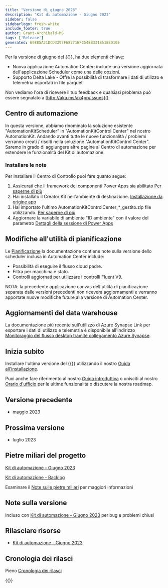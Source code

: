 ```yaml
---
title: "Versione di giugno 2023"
description: "Kit di automazione - Giugno 2023"
sidebar: false
sidebarlogo: fresh-white
include_footer: true
author: Grant-Archibald-MS
tags: ['Release']
generated: 69885A21DCD3397F68271EFC54EB331851EED10E
---
```


Per la versione di giugno del {{<product-name>}}, ha due elementi chiave:

- Nuova applicazione Automation Center: include una versione aggiornata dell'applicazione Scheduler come una delle opzioni.
- Supporto Delta Lake - Offre la possibilità di trasformare i dati di utilizzo e telemetria esportati in file parquet

Non vediamo l'ora di ricevere il tuo feedback e qualsiasi problema può essere segnalato a [http://aka.ms/ak4pp/issues]().

## Centro di automazione

In questa versione, abbiamo rinominato la soluzione esistente "AutomationKitScheduler" in "AutomationKitControl Center" nel nostro AutomationKit. Andando avanti tutte le nuove funzionalità / problemi verranno creati / risolti nella soluzione "AutomationKitControl Center". Saremo in grado di aggiungere altre pagine al Centro di automazione per estendere le funzionalità del Kit di automazione.

### Installare le note

Per installare il Centro di Controllo puoi fare quanto segue:

1. Assicurati che il framework dei componenti Power Apps sia abilitato <a href="https://learn.microsoft.com/power-apps/developer/component-framework/component-framework-for-canvas-apps#enable-the-power-apps-component-framework-feature" target="_blank">Per saperne di più</a>
2. Hai installato il Creator Kit nell'ambiente di destinazione. <a href="https://appsource.microsoft.com/product/dynamics-365/microsoftpowercatarch.creatorkit1" target="_blank">Installazione da origine app</a>
3. Hai importato l'ultimo AutomationKitControlCenter_*_gestito.zip file utilizzando. <a href='https://learn.microsoft.com/power-apps/maker/data-platform/import-update-export-solutions' target="_blank">Per saperne di più</a>
4. Aggiornare la variabile di ambiente "ID ambiente" con il valore del parametro [Dettagli della sessione di Power Apps](https://learn.microsoft.com/power-apps/maker/canvas-apps/get-sessionid)

## Modifiche all'utilità di pianificazione

Le [Pianificazione](/it/features/scheduler) la documentazione contiene note sulla versione dello scheduler inclusa in Automation Center include:

- Possibilità di eseguire il flusso cloud padre.
- Filtra per macchina e stato.
- Controlli aggiornati per utilizzare i controlli Fluent V9.

NOTA: la precedente applicazione canvas dell'utilità di pianificazione separata dalle versioni precedenti non riceverà aggiornamenti e verranno apportate nuove modifiche future alla versione di Automation Center.

## Aggiornamenti del data warehouse

La documentazione più recente sull'utilizzo di Azure Synapse Link per esportare i dati di utilizzo e telemetria è disponibile all'indirizzo [Monitoraggio del flusso desktop tramite collegamento Azure Synapse](https://github.com/microsoft/powercat-automation-kit/tree/main/AutomationKit_Flow_BYODL).

## Inizia subito

Installare l'ultima versione del {{<product-name>}} utilizzando il nostro [Guida all'installazione](/it/get-started/install).

Puoi anche fare riferimento al nostro [Guida introduttiva](/it/get-started) o unisciti al nostro [Orario d'ufficio](/it/office-hours) per le ultime funzionalità o discutere la nostra roadmap.

## Versione precedente

- [maggio 2023](/it/releases/may-2023)

## Prossima versione

- luglio 2023

## Pietre miliari del progetto

[Kit di automazione - Giugno 2023](https://github.com/orgs/microsoft/projects/486/views/13)

[Kit di automazione - Backlog](https://github.com/orgs/microsoft/projects/486/views/1)

Esaminare il [Note sulle pietre miliari](/it/releases/milestones) per maggiori informazioni

## Note sulla versione

Incluso con [Kit di automazione - Giugno 2023](https://github.com/microsoft/powercat-automation-kit/releases/tag/AutomationKit-June2023) per bug e problemi chiusi

## Rilasciare risorse

- [Kit di automazione - Giugno 2023](https://github.com/microsoft/powercat-automation-kit/releases/tag/AutomationKit-June2023)

## Cronologia dei rilasci

Pieno [Cronologia dei rilasci](/it/releases)

{{<questions name="/content/it/releases/june-2023.json" completed="Grazie per aver fornito feedback" showNavigationButtons="false" locale="it">}}
